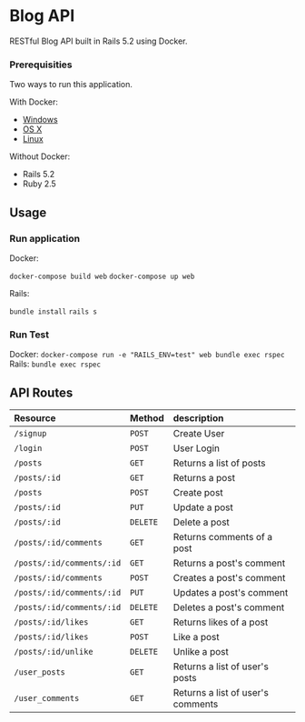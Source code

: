 # Blog API

RESTful Blog API built in Rails 5.2 using Docker.

### Prerequisities

Two ways to run this application.

With Docker:

* [Windows](https://docs.docker.com/windows/started)
* [OS X](https://docs.docker.com/mac/started/)
* [Linux](https://docs.docker.com/linux/started/)


Without Docker:

* Rails 5.2
* Ruby 2.5


## Usage

### Run application
Docker: 

`docker-compose build web`
`docker-compose up web`

Rails:

`bundle install`
`rails s`

### Run Test

Docker:
    `docker-compose run -e "RAILS_ENV=test" web bundle exec rspec`
Rails:
    `bundle exec rspec`

## API Routes
| Resource      | Method | description                       |
|:--------------|:-------|:----------------------------------|
| `/signup`     |`POST` | Create User
| `/login`    |`POST` | User Login
| `/posts` |`GET` | Returns a list of posts |
| `/posts/:id`      |`GET` | Returns a post |
| `/posts`  |`POST` | Create post |
| `/posts/:id` | `PUT` | Update a post |
| `/posts/:id` | `DELETE` | Delete a post |
| `/posts/:id/comments` | `GET` |  Returns comments of a post |
| `/posts/:id/comments/:id` | `GET` |  Returns a post's comment |
| `/posts/:id/comments` | `POST` | Creates a post's comment |
| `/posts/:id/comments/:id` | `PUT` | Updates a post's comment |
| `/posts/:id/comments/:id` | `DELETE` | Deletes a post's comment |
| `/posts/:id/likes` | `GET` |  Returns likes of a post |
| `/posts/:id/likes` | `POST` |  Like a post |
| `/posts/:id/unlike` | `DELETE` |  Unlike a post |
| `/user_posts` | `GET` |  Returns a list of user's posts |
| `/user_comments` | `GET` |  Returns a list of user's comments |

